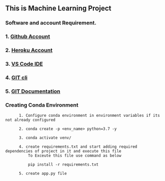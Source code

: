 ## This is Machine Learning Project 

### Software and account Requirement.
    
    
###    1. [Github Account](https://github.com/)
###    2. [Heroku Account](https://id.heroku.com/login)
###    3. [VS Code IDE](https://code.visualstudio.com/)
###    4. [GIT cli](https://git-scm.com/downloads)   
###    5. [GIT Documentation](https://git-scm.com/docs/gittutorial)


### Creating Conda Environment

```
      1. Configure conda environment in environment variables if its not already configured
```

```
      2. conda create -p <env_name> python=3.7 -y
```

```
      3. conda activate venv/

```

```
      4. create requirements.txt and start adding required dependencies of project in it and execute this file
          To Exceute this file use command as below

          pip install -r requirements.txt
```

```
      5. create app.py file
```

